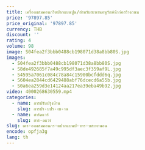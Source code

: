 ```yaml
---
title: เครื่องผสมคอนกรีตปากแบนปูน/สําหรับสะพานอนุรักษ์น้ําก่อสร้างถนน
price: '97897.85'
price_original: '97897.85'
currency: THB
discount: ''
rating: 4
volume: 98
image: S04fea2f3bbb0488cb198071d38a8bb80S.jpg
images:
  - S04fea2f3bbb0488cb198071d38a8bb80S.jpg
  - S8de492685f7a49c995df3aec3f359af9L.jpg
  - S4595a7061c084c78a84c15900bcfddd6q.jpg
  - S604ea2844cd6429488abf76dcecd6a55b.jpg
  - S0a6ea259d3e14124aa217ea39eba49b92.jpg
video: 4000268630559.mp4
categories:
  - name: การปรับปรุงบ้าน
    slug: การปร-บปร-งบ-าน
  - name: ฮาร์ดแวร์
    slug: ฮาร-ดแวร
slug: เคร-องผสมคอนกร-ตปากแบนป-าหร-บสะพานอน
encode: opfja3g
lang: th
---
```

  